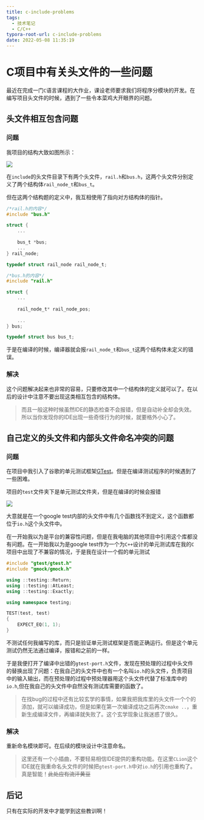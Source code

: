 ```yaml
---
title: c-include-problems
tags:
  - 技术笔记
  - C/C++
typora-root-url: c-include-problems
date: 2022-05-08 11:35:19
---
```



# C项目中有关头文件的一些问题

最近在完成一门`C`语言课程的大作业，课设老师要求我们将程序分模块的开发。在编写项目头文件的时候，遇到了一些令本菜鸡大开眼界的问题。

<!--more-->

## 头文件相互包含问题

### 问题

我项目的结构大致如图所示：

![](1.png)

在`include`的头文件目录下有两个头文件，`rail.h`和`bus.h`，这两个头文件分别定义了两个结构体`rail_node_t`和`bus_t`。

但在这两个结构题的定义中，我互相使用了指向对方结构体的指针。

```C
/*rail.h的内容*/
#include "bus.h"

struct {
    ...
    
    bus_t *bus;
    ...
} rail_node;

typedef struct rail_node rail_node_t;
```

```C
/*bus.h的内容*/
#include "rail.h"

struct {
    ...
    
    rail_node_t* rail_node_pos;
	
	...
} bus;

typedef struct bus bus_t;
```

于是在编译的时候，编译器就会报`rail_node_t`和`bus_t`这两个结构体未定义的错误。

### 解决

这个问题解决起来也非常的容易，只要修改其中一个结构体的定义就可以了。在以后的设计中注意不要出现这类相互包含的结构体。

> 而且一般这种时候虽然IDE的静态检查不会报错，但是自动补全却会失效。所以当你发现你的IDE出现一些奇怪行为的时候，就要格外小心了。

## 自己定义的头文件和内部头文件命名冲突的问题

### 问题

在项目中我引入了谷歌的单元测试框架[GTest](https://github.com/google/googletest)。但是在编译测试程序的时候遇到了一些困难。

项目的`test`文件夹下是单元测试文件夹，但是在编译的时候会报错

![](2.png)

大意就是在一个google test内部的头文件中有几个函数找不到定义，这个函数都位于`io.h`这个头文件中。

在一开始我以为是平台的兼容性问题，但是在我电脑的其他项目中引用这个库都没有问题。在一开始我以为是google test作为一个为`C++`设计的单元测试库在我的`C`项目中出现了不兼容的情况，于是我在设计一个假的单元测试

```C++
#include "gtest/gtest.h"
#include "gmock/gmock.h"

using ::testing::Return;
using ::testing::AtLeast;
using ::testing::Exactly;

using namespace testing;

TEST(test, test)
{
    EXPECT_EQ(1, 1);
}
```

不测试任何我编写的库，而只是验证单元测试框架是否能正确运行。但是这个单元测试仍然无法通过编译，报错和之前的一样。

于是我便打开了编译中出错的`gtest-port.h`文件，发现在预处理的过程中头文件的替换出现了问题：在我自己的头文件中也有一个名叫`io.h`的头文件，负责项目中的输入输出，而在预处理的过程中预处理器用这个头文件代替了标准库中的`io.h`,但在我自己的头文件中自然没有测试库需要的函数了。

> 在找bug的过程中还有比较玄学的事情，如果我把我库里的头文件一个个的添加，就可以编译成功，但是如果在第一次编译成功之后再次`cmake ..`，重新生成编译文件，再编译就失败了。这个玄学现象让我迷惑了很久。

### 解决

重新命名模块即可。在后续的模块设计中注意命名。

> 这里还有一个小插曲，不要轻易相信IDE提供的重构功能。在这里`CLion`这个IDE就在我重命名头文件的时候把`gtest-port.h`中对`io.h`的引用也重构了。真是智能！~~此处应有流汗黄豆~~

## 后记

只有在实际的开发中才能学到这些教训啊！
